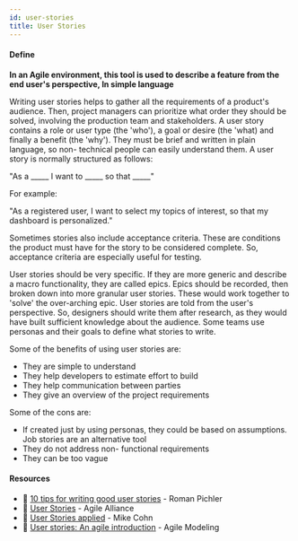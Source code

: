 ```yaml
---
id: user-stories
title: User Stories
---
```


<!-- [![docs-source](https://img.shields.io/badge/SRC-UX%20Companion-blue)](https://play.google.com/store/apps/details?id=com.cyberduck.uxcompanion) -->

#### Define

**In an Agile environment, this tool is used to describe a feature from the end user's perspective, In simple language**

Writing user stories helps to gather all the requirements of a product's audience. Then, project managers can prioritize what order they should be solved, involving the production team and stakeholders. A user story contains a role or user type (the 'who'), a goal or desire (the 'what) and finally a benefit (the 'why'). They must be brief and written in plain language, so non- technical people can easily understand them. A user story is
normally structured as follows:

"As a _____ I want to _____ so that _____"

For example:

"As a registered user, I want to select my topics of interest, so that my dashboard is personalized."

Sometimes stories also include acceptance criteria. These are conditions the product must have for the story to be considered complete. So, acceptance criteria are especially useful for testing.

User stories should be very specific. If they are more generic and describe a macro functionality, they are called epics. Epics should be recorded, then broken down into more granular user stories. These would work together to 'solve' the over-arching epic. User stories are told from the user's perspective. So, designers should write them after research, as they would have built sufficient knowledge about the audience. Some teams use personas and their goals to define what stories to write.

Some of the benefits of using user stories are:

* They are simple to understand
* They help developers to estimate effort to build
* They help communication between parties
* They give an overview of the project requirements

Some of the cons are:

* If created just by using personas, they could be based on assumptions. Job stories are an alternative tool
* They do not address non- functional requirements
* They can be too vague

#### Resources

* 📃 [10 tips for writing good user stories](http://www.romanpichler.com/blog/10-tips-writing-good-user-stories/) - Roman Pichler
* 📃 [User Stories](https://www.agilealliance.org/glossary/user-stories/) - Agile Alliance
* 📘 [User Stories applied](https://www.amazon.com/User-Stories-Applied-Software-Development/dp/0321205685) - Mike Cohn
* 📃 [User stories: An agile introduction](http://www.agilemodeling.com/artifacts/userStory.htm) - Agile Modeling